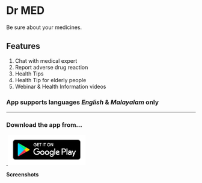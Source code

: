 # **Dr MED**

Be sure about your medicines.

## **Features**
1. Chat with medical expert
2. Report adverse drug reaction
3. Health Tips
4. Health Tip for elderly people
5. Webinar & Health Information videos

### App supports languages *English* & *Malayalam* only

***

### **Download the app from...**

<a href="https://play.google.com/store/apps/details?id=com.dev.drmed" >
     <img src="../google-play-badge.png" alt="get-on-google-play" height="80"> 
</a>

**Screenshots** 